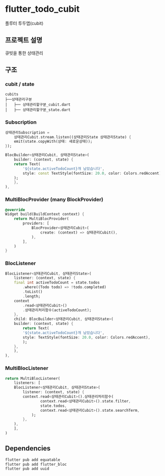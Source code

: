 # flutter_todo_cubit

플루터 투두앱(cubit)

## 프로젝트 설명

큐빗을 통한 상태관리

## 구조

### cubit / state

```tree
cubits
├──상태관리구분
│   ├── 상태관리할구분_cubit.dart
│   ├── 상태관리할구분_state.dart
```

### Subscription

```dart
상태관리Subscription =
    상태관리Cubit.stream.listen((상태관리State 상태관리State) {
    emit(state.copyWith(상태: 새로운상태));
});

BlocBuilder<상태관리Cubit, 상태관리State>(
    builder: (context, state) {
    return Text(
        '${state.activeTodoCount}개 남았습니다',
        style: const TextStyle(fontSize: 20.0, color: Colors.redAccent),
    );
    },
),
```

### MultiBlocProvider (many BlockProvider)

```dart
@override
Widget build(BuildContext context) {
    return MultiBlocProvider(
        providers: [
            BlocProvider<상태관리Cubit>(
                create: (context) => 상태관리Cubit(),
            ),
        ],
    )
}
```

### BlocListener

```dart
BlocListener<상태관리Cubit, 상태관리State>(
    listener: (context, state) {
    final int activeTodoCount = state.todos
        .where((Todo todo) => !todo.completed)
        .toList()
        .length;
    context
        .read<상태관리Cubit>()
        .상태관리처리함수(activeTodoCount);
    },
    child: BlocBuilder<상태관리Cubit, 상태관리State>(
    builder: (context, state) {
        return Text(
        '${state.activeTodoCount}개 남았습니다',
        style: TextStyle(fontSize: 20.0, color: Colors.redAccent),
        );
    },
    ),
),
```

### MultiBlocListener

```dart
return MultiBlocListener(
    listeners: [
    BlocListener<상태관리Cubit, 상태관리State>(
        listener: (context, state) {
        context.read<상태관리Cubit>().상태관리처리함수(
                context.read<상태관리Cubit>().state.filter,
                state.todos,
                context.read<상태관리Cubit>().state.searchTerm,
            );
        },
    ),
    ],
)
```

## Dependencies

```bash
flutter pub add equatable
flutter pub add flutter_bloc
flutter pub add uuid
```
